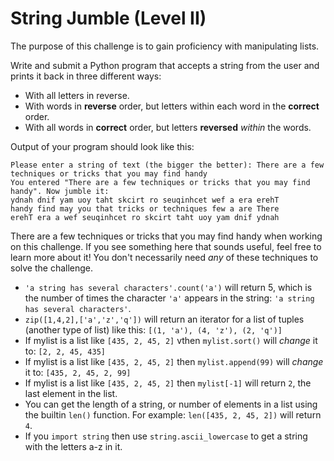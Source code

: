 # String Jumble (Level II)

The purpose of this challenge is to gain proficiency with manipulating lists.

Write and submit a Python program that accepts a string from the user and 
prints it back in three different ways:

* With all letters in reverse.
* With words in **reverse** order, but letters within each word in the **correct** order.
* With all words in **correct** order, but letters **reversed** *within* the words.

Output of your program should look like this:

```
Please enter a string of text (the bigger the better): There are a few techniques or tricks that you may find handy
You entered "There are a few techniques or tricks that you may find handy". Now jumble it:
ydnah dnif yam uoy taht skcirt ro seuqinhcet wef a era erehT
handy find may you that tricks or techniques few a are There
erehT era a wef seuqinhcet ro skcirt taht uoy yam dnif ydnah
```

There are a few techniques or tricks that you may find handy when working on this 
challenge. If you see something here that sounds useful, feel free to learn more 
about it! You don't necessarily need *any* of these techniques to solve the challenge.

* `'a string has several characters'.count('a')` will return 5, which is the number of 
  times the character `'a'` appears in the string: `'a string has several characters'`.
* `zip([1,4,2],['a','z','q'])` will return an iterator for a list of tuples (another type 
  of list) like this: `[(1, 'a'), (4, 'z'), (2, 'q')]`
* If mylist is a list like `[435, 2, 45, 2]` vthen `mylist.sort()` will *change* it 
  to: `[2, 2, 45, 435]`
* If mylist is a list like `[435, 2, 45, 2]` then `mylist.append(99)` will *change* 
  it to: `[435, 2, 45, 2, 99]`
* If mylist is a list like `[435, 2, 45, 2]` then `mylist[-1]` will return `2`, the 
  last element in the list.
* You can get the length of a string, or number of elements in a list using the 
  builtin `len()` function. For example: `len([435, 2, 45, 2])` will return `4`.
* If you `import string` then use `string.ascii_lowercase` to get a string with 
  the letters a-z in it.
